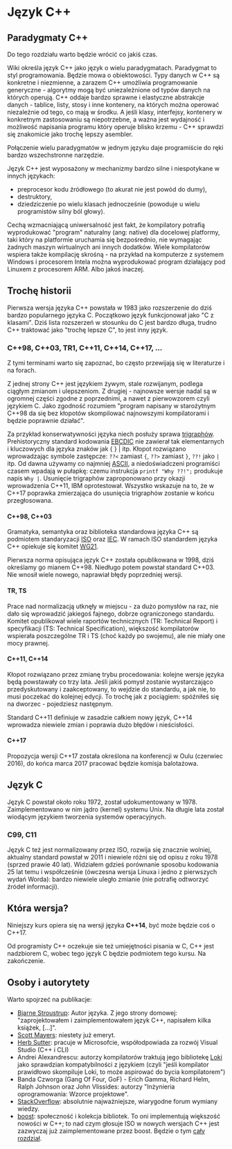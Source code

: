 # Język C++

## Paradygmaty C++

Do tego rozdziału warto będzie wrócić co jakiś czas.

Wiki określa język C++ jako język o wielu paradygmatach. Paradygmat to styl programowania. Będzie mowa o obiektowości. Typy danych w C++ są konkretne i niezmienne, a zarazem C++ umożliwia programowanie generyczne - algorytmy mogą być uniezależnione od typów danych na których operują. C++ oddaje bardzo sprawne i elastyczne abstrakcje danych - tablice, listy, stosy i inne kontenery, na których można operować niezależnie od tego, co mają w środku. A jeśli klasy, interfejsy, kontenery w konkretnym zastosowaniu są niepotrzebne, a ważna jest wydajność i  możliwość napisania programu który operuje blisko krzemu - C++ sprawdzi się znakomicie jako trochę lepszy asembler.

Połączenie wielu paradygmatów w jednym języku daje programiście do ręki bardzo wszechstronne narzędzie.

Język C++ jest wyposażony w mechanizmy bardzo silne i niespotykane w innych językach:
- preprocesor kodu źródłowego \(to akurat nie jest powód do dumy\),
- destruktory,
- dziedziczenie po wielu klasach jednocześnie \(powoduje u wielu programistów silny ból głowy\).

Cechą wzmacniającą uniwersalność jest fakt, że kompilatory potrafią wyprodukować "program" naturalny \(ang: native\) dla docelowej platformy, taki który na platformie uruchamia się bezpośrednio, nie wymagając żadnych maszyn wirtualnych ani innych dodatków. Wiele kompilatorów wspiera także kompilację skrośną - na przykład na komputerze z systemem Windows i procesorem Intela można wyprodukować program działający pod Linuxem z procesorem ARM. Albo jakoś inaczej.

## Trochę historii

Pierwsza wersja języka C++ powstała w 1983 jako rozszerzenie do dziś bardzo popularnego języka C. Początkowo język funkcjonował jako "C z klasami". Dziś lista rozszerzeń w stosunku do C jest bardzo długa, trudno C++ traktować jako "trochę lepsze C", to jest inny język.

### C++98, C++03, TR1, C++11, C++14, C++17, ...

Z tymi terminami warto się zapoznać, bo często przewijają się w literaturze i na forach.

Z jednej strony C++ jest językiem żywym, stale rozwijanym, podlega ciągłym zmianom i ulepszeniom. Z drugiej - najnowsze wersje nadal są w ogromnej części zgodne z poprzednimi, a nawet z pierwowzorem czyli językiem C. Jako zgodność rozumiem "program napisany w starożytnym C++98 da się bez kłopotów skompilować najnowszymi kompilatorami i będzie poprawnie działać".

Za przykład konserwatywności języka niech posłuży sprawa [trigraphów](https://en.wikipedia.org/wiki/Digraphs_and_trigraphs). Prehistoryczny standard kodowania [EBCDIC](https://en.wikipedia.org/wiki/EBCDIC) nie zawierał tak elementarnych i kluczowych dla języka znaków jak { } | itp. Kłopot rozwiązano wprowadzając symbole zastępcze: ```??<``` zamiast ```{```, ```??>``` zamiast ```}```, ```??!``` jako ```|``` itp. Od dawna używamy co najmniej [ASCII](https://en.wikipedia.org/wiki/ASCII), a niedoświadczeni programiści czasem wpadają w pułapkę: czemu instrukcja ```printf "Why ??!";``` produkuje napis ```Why |```. Usunięcie trigraphów zaproponowano przy okazji wprowadzenia C++11, IBM oprotestował. Wszystko wskazuje na to, że w C++17 poprawka zmierzająca do usunięcia trigraphów zostanie w końcu przegłosowana.

#### C++98, C++03

Gramatyka, semantyka oraz biblioteka standardowa języka C++ są podmiotem standaryzacji [ISO](http://www.iso.org) oraz [IEC](http://www.iec.ch/). W ramach ISO standardem języka C++ opiekuje się komitet [WG21](https://isocpp.org/std/the-committee).

Pierwsza norma opisująca język C++ została opublikowana w 1998, dziś określamy go mianem C++98. Niedługo potem powstał standard C++03. Nie wnosił wiele nowego, naprawiał błędy poprzedniej wersji.

#### TR, TS

Prace nad normalizacją utknęły w miejscu - za dużo pomysłów na raz, nie dało się wprowadzić jakiegoś fajnego, dobrze ograniczonego standardu. Komitet opublikował wiele raportów technicznych \(TR: Technical Report\) i specyfikacji \(TS: Technical Specification\), większość kompilatorów wspierała poszczególne TR i TS \(choć każdy po swojemu\), ale nie miały one mocy prawnej.

#### C++11, C++14

Kłopot rozwiązano przez zmianę trybu procedowania: kolejne wersje języka będą powstawały co trzy lata. Jeśli jakiś pomysł zostanie wystarczająco przedyskutowany i zaakceptowany, to wejdzie do standardu, a jak nie, to musi poczekać do kolejnej edycji. To trochę jak z pociągiem: spóźniłeś się na dworzec - pojedziesz następnym.

Standard C++11 definiuje w zasadzie całkiem nowy język, C++14 wprowadza niewiele zmian i poprawia dużo błędów i nieścisłości.

#### C++17

Propozycja wersji C++17 została określona na konferencji w Oulu \(czerwiec 2016\), do końca marca 2017 pracować będzie komisja balotażowa.

## Język C

Język C powstał około roku 1972, został udokumentowany w 1978. Zaimplementowano w nim jądro \(kernel\) systemu Unix. Na długie lata został wiodącym językiem tworzenia systemów operacyjnych.

### C99, C11

Język C też jest normalizowany przez ISO, rozwija się znacznie wolniej, aktualny standard powstał w 2011 i niewiele różni się od opisu z roku 1978 \(sprzed prawie 40 lat\). Widziałem gdzieś porównanie sposobu kodowania 25 lat temu i współcześnie \(ówczesna wersja Linuxa i jedno z pierwszych wydań Worda\): bardzo niewiele uległo zmianie \(nie potrafię odtworzyć źródeł informacji\).

## Która wersja?

Niniejszy kurs opiera się na wersji języka **C++14**, być może będzie coś o C++17.

Od programisty C++ oczekuje sie też umiejętności pisania w C, C++ jest nadzbiorem C, wobec tego język C będzie podmiotem tego kursu. Na zakończenie.

## Osoby i autorytety

Warto spojrzeć na publikacje:

* [Bjarne Stroustrup](http://www.stroustrup.com/): Autor języka. Z jego strony domowej: "zaprojektowałem i zaimplementowałem język C++, napisałem kilka książek, [...]".
* [Scott Mayers](http://www.aristeia.com/): niestety już emeryt.
* [Herb Sutter](http://www.gotw.ca/): pracuje w Microsofcie, współodpowiada za rozwój Visual Studio \(C++ i CLI\)
* Andrei Alexandrescu: autorzy kompilatorów traktują jego bibliotekę [Loki](http://loki-lib.sourceforge.net/) jako sprawdzian kompatybilności z językiem \(czyli "jeśli kompilator prawidłowo skompiluje Loki, to może aspirować do bycia kompilatorem"\)
* Banda Czworga \(Gang Of Four, GoF\) - Erich Gamma, Richard Helm, Ralph Johnson oraz John Vlissides: autorzy "Inżynieria oprogramowania: Wzorce projektowe".
* [StackOverflow](https://stackoverflow.com/): absolutnie najważniejsze, wiarygodne forum wymiany wiedzy.
* [boost](http://www.boost.org/): społeczność i kolekcja bibliotek. To oni implementują większość nowości w C++; to nad czym głosuje ISO w nowych wersjach C++ jest zazwyczaj już zaimplementowane przez boost. Będzie o tym [cały rozdział](../_placeholder_.md).
